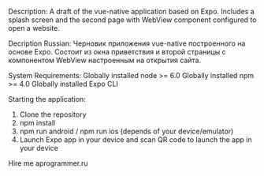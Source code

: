 Description:
A draft of the vue-native application based on Expo. 
Includes a splash screen and the second page with WebView component configured to open a website.

Decription Russian:
Черновик приложения vue-native построенного на основе Expo. 
Состоит из окна приветствия и второй страницы с компонентом WebView настроенным на открытия сайта.

System Requirements:
Globally installed node >= 6.0
Globally installed npm >= 4.0
Globally installed Expo CLI

Starting the application:
1. Clone the repository
2. npm install
3. npm run android / npm run ios (depends of your device/emulator)
4. Launch Expo app in your device and scan QR code to launch the app in your device

Hire me
aprogrammer.ru